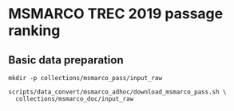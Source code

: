 # MSMARCO TREC 2019 passage ranking
## Basic data preparation

```
mkdir -p collections/msmarco_pass/input_raw

scripts/data_convert/msmarco_adhoc/download_msmarco_pass.sh \
  collections/msmarco_doc/input_raw
```